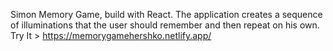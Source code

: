Simon Memory Game, build with React. The application creates a sequence of illuminations that the user should remember and then repeat on his own. 
Try It > https://memorygamehershko.netlify.app/

